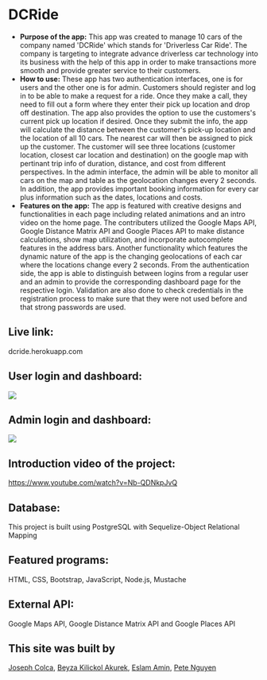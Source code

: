 # DCRide
* **Purpose of the app:** 
   This app was created to manage 10 cars of the company named 'DCRide' which stands for 'Driverless Car Ride'. The company is targeting to integrate advance driverless car technology into its business with the help of this app in order to make transactions more smooth and provide greater service to their customers.
* **How to use:**
   These app has two authentication interfaces, one is for users and the other one is for admin. Customers should register and log in to be able to make a request for a ride. Once they make a call, they need to fill out a form where they enter their pick up location and drop off destination. The app also provides the option to use the customers's current pick up location if desired. Once they submit the info, the app will calculate the distance between the customer's pick-up location and the location of all 10 cars. The nearest car will then be assigned to pick up the customer. The customer will see three locations (customer location, closest car location and destination) on the google map with pertinant trip info of duration, distance, and cost from different perspectives.
   In the admin interface, the admin will be able to monitor all cars on the map and table as the geolocation changes every 2 seconds. In addition, the app provides important booking information for every car plus information such as the dates, locations and costs.
* **Features on the app:**
   The app is featured with creative designs and functionalities in each page including related animations and an intro video on the home page. The contributers utilized the Google Maps API, Google Distance Matrix API and Google Places API to make distance calculations, show map utilization, and incorporate autocomplete features in the address bars. Another functionality which features the dynamic nature of the app is the changing geolocations of each car where the locations change every 2 seconds.
   From the authentication side, the app is able to distinguish between logins from a regular user and an admin to provide the corresponding dashboard page for the respective login. Validation are also done to check credentials in the registration process to make sure that they were not used before and that strong passwords are used.
   
## Live link: 
dcride.herokuapp.com

## User login and dashboard: 
![](dashboard_1.gif)

## Admin login and dashboard: 
![](admin.gif)

## Introduction video of the project: 
https://www.youtube.com/watch?v=Nb-QDNkpJvQ

## Database: 
This project is built using PostgreSQL with Sequelize-Object Relational Mapping
## Featured programs: 
HTML, CSS, Bootstrap, JavaScript, Node.js, Mustache
## External API:
Google Maps API, Google Distance Matrix API and Google Places API
## This site was built by
[Joseph Colca](https://github.com/JGColca), [Beyza Kilickol Akurek](https://github.com/beyzakilickol), [Eslam Amin](https://github.com/EslamAmin151), [Pete Nguyen](https://github.com/pete1130)
